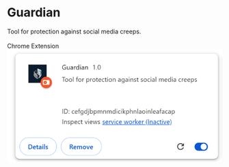 # Guardian
Tool for protection against social media creeps.<br> <br>
Chrome Extension <br>
![Chrome Extension](https://github.com/Shubhi1234567890/Guardian/blob/123cd3b07815ca522d2c0afd2217016fde007209/Screenshot%202025-11-01%20012736.png)
